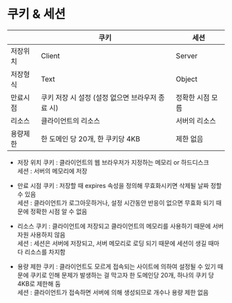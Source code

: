 # 쿠키 & 세션

|          | 쿠키                               | 세션                          |
|----------|-----------------------------------|------------------------------|
| 저장위치 | Client                            | Server                       |
| 저장형식 | Text                              | Object                       |
| 만료시점 | 쿠키 저장 시 설정 (설정 없으면 브라우저 종료 시) | 정확한 시점 모름            |
| 리소스   | 클라이언트의 리소스                | 서버의 리소스                |
| 용량제한 | 한 도메인 당 20개, 한 쿠키당 4KB     | 제한 없음                    |

- 저장 위치
쿠키 : 클라이언트의 웹 브라우저가 지정하는 메모리 or 하드디스크 <br/>
세션 : 서버의 메모리에 저장 <br/>

- 만료 시점
쿠키 : 저장할 때 expires 속성을 정의해 무효화시키면 삭제될 날짜 정할 수 있음 <br/>
세션 : 클라이언트가 로그아웃하거나, 설정 시간동안 반응이 없으면 무효화 되기 때문에 정확한 시점 알 수 없음 <br/>

- 리소스
쿠키 : 클라이언트에 저장되고 클라이언트의 메모리를 사용하기 때문에 서버 자원 사용하지 않음 <br/>
세션 : 세션은 서버에 저장되고, 서버 메모리로 로딩 되기 때문에 세션이 생길 때마다 리소스를 차지함 <br/>

- 용량 제한
쿠키 : 클라이언트도 모르게 접속되는 사이트에 의하여 설정될 수 있기 때문에 쿠키로 인해 문제가 발생하는 걸 막고자 한 도메인당 20개, 하나의 
      쿠키 당 4KB로 제한해 둠 <br/>
세션 : 클라이언트가 접속하면 서버에 의해 생성되므로 개수나 용량 제한 없음 <br/>
